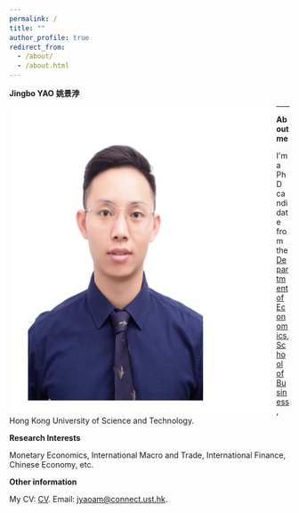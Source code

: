 ```yaml
---
permalink: /
title: ""
author_profile: true
redirect_from: 
  - /about/
  - /about.html
---
```


**Jingbo YAO**
**<font face="微软雅黑">姚景浡</font>**


<p align = "center">    
<img  align="left" src="/images/jingbowide.png" width=480 height=550  />
</p>



---

**About me**

I'm a PhD candidate from the [Department of Economics](https://econ.hkust.edu.hk/homepage), [School of Business](https://bm.hkust.edu.hk/), Hong Kong University of Science and Technology. 

**Research Interests**

Monetary Economics, International Macro and Trade, International Finance, Chinese Economy, etc.

**Other information**

My CV: [CV](https://www.dropbox.com/scl/fi/4fkebc98c7168xb4g5mpn/CV_Jingbo.pdf?rlkey=cbj5ylgbpilot96zgivdpfx28&st=g7yoc7s8&dl=0). Email: jyaoam@connect.ust.hk.





   
















